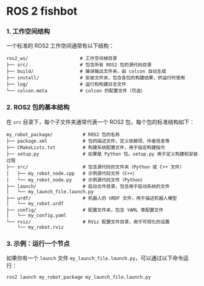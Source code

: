 # ROS 2 fishbot

### 1. **工作空间结构**

一个标准的 ROS2 工作空间通常有以下结构：

```
ros2_ws/                   # 工作空间根目录
├── src/                   # 包含所有 ROS2 包的源代码目录
├── build/                 # 编译输出文件夹，由 colcon 自动生成
├── install/               # 安装文件夹，包含各包的构建结果，供运行时使用
├── log/                   # 运行和构建日志文件
└── colcon.meta            # colcon 的配置文件（可选）
```

### 2. **ROS2 包的基本结构**

在 `src` 目录下，每个子文件夹通常代表一个 ROS2 包，每个包的标准结构如下：

```
my_robot_package/           # ROS2 包的名称
├── package.xml             # 包的描述文件，定义依赖项、作者信息等
├── CMakeLists.txt          # 构建系统配置文件，用于指定构建指令
├── setup.py                # 如果是 Python 包，setup.py 用于定义构建和安装过程
├── src/                    # 包含源代码的文件夹（Python 或 C++ 文件）
│   ├── my_robot_node.cpp   # 示例源代码文件（C++）
│   └── my_robot_node.py    # 示例源代码文件（Python）
├── launch/                 # 启动文件目录，包含用于启动系统的文件
│   └── my_launch_file.launch.py
├── urdf/                   # 机器人的 URDF 文件，用于描述机器人模型
│   └── my_robot.urdf
├── config/                 # 配置文件夹，包含 YAML 等配置文件
│   └── my_config.yaml
└── rviz/                   # RViz 配置文件目录，用于可视化的设置
    └── my_robot.rviz
```

### 3. **示例：运行一个节点**

如果你有一个 `launch` 文件 `my_launch_file.launch.py`，可以通过以下命令运行：

```
ros2 launch my_robot_package my_launch_file.launch.py
```

